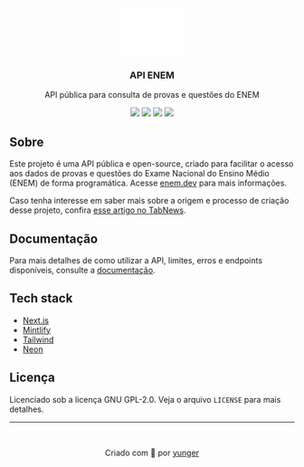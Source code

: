 <p align="center">
  <a href="https://enem.dev">
    <picture>
      <source media="(prefers-color-scheme: dark)" srcset="./docs/assets/dark.svg">
      <source media="(prefers-color-scheme: light)" srcset="./docs/assets/light.svg">
      <img alt="API ENEM" src="./docs/assets/dark.svg" height="84">
    </picture>
  </a>
  <h3 align="center">API ENEM</h3>
  <p align="center">API pública para consulta de provas e questões do ENEM</p>
  <p align="center">
    <a href="https://api.enem.dev/v1" target="_blank"><img src="https://img.shields.io/website?label=API%20Status&style=flat-square&up_color=07c983&colorA=000000&url=https%3A%2F%2Fapi.enem.dev%2Fv1" /></a>
    <img src="https://img.shields.io/github/languages/code-size/yunger7/enem-api?colorA=000000&colorB=07c983&label=Code%20size&logo=github&logoColor=ffffff&style=flat-square" />
    <img src="https://img.shields.io/github/languages/top/yunger7/enem-api?colorA=000000&colorB=07c983&label=TypeScript&logo=typescript&logoColor=ffffff&style=flat-square" />
    <img src="https://img.shields.io/github/license/yunger7/enem-api?colorA=000000&colorB=07c983&label=License&logo=github&logoColor=ffffff&style=flat-square" />
  </p>
</p>

## Sobre
Este projeto é uma API pública e open-source, criado para facilitar o acesso aos dados de provas e questões do Exame Nacional do Ensino Médio (ENEM) de forma programática. Acesse [enem.dev](https://enem.dev) para mais informações.

Caso tenha interesse em saber mais sobre a origem e processo de criação desse projeto, confira [esse artigo no TabNews](https://www.tabnews.com.br/yunger/criando-uma-api-open-source-para-questoes-do-enem).

## Documentação
Para mais detalhes de como utilizar a API, limites, erros e endpoints disponíveis, consulte a [documentação](https://docs.enem.dev).

## Tech stack
- [Next.js](https://nextjs.org)
- [Mintlify](https://mintlify.com)
- [Tailwind](https://tailwindcss.com)
- [Neon](https://neon.tech)

## Licença
Licenciado sob a licença GNU GPL-2.0. Veja o arquivo `LICENSE` para mais detalhes.

<hr /><br />

<p align="center">Criado com 💚 por <a href="https://github.com/yunger7">yunger</a></p>
